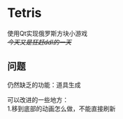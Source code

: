 # Tetris

使用Qt实现俄罗斯方块小游戏<br>
~~*今天又是狂赶ddl的一天*~~

## 问题
仍然缺乏的功能：道具生成

可以改进的一些地方：<br>
  1.移到底部的动画怎么做，不能直接刷新
